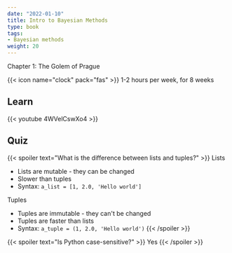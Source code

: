 ```yaml
---
date: "2022-01-10"
title: Intro to Bayesian Methods
type: book
tags:
- Bayesian methods
weight: 20
---
```


Chapter 1: The Golem of Prague

<!--more-->

{{< icon name="clock" pack="fas" >}} 1-2 hours per week, for 8 weeks

## Learn

{{< youtube 4WVelCswXo4 >}}

## Quiz

{{< spoiler text="What is the difference between lists and tuples?" >}}
Lists

- Lists are mutable - they can be changed
- Slower than tuples
- Syntax: `a_list = [1, 2.0, 'Hello world']`

Tuples

- Tuples are immutable - they can't be changed
- Tuples are faster than lists 
- Syntax: `a_tuple = (1, 2.0, 'Hello world')`
{{< /spoiler >}}

{{< spoiler text="Is Python case-sensitive?" >}}
Yes
{{< /spoiler >}}
